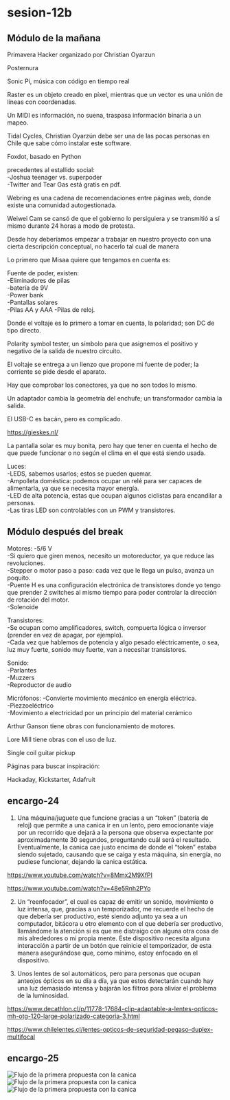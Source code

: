 # sesion-12b
## Módulo de la mañana

Primavera Hacker organizado por Christian Oyarzun

Posternura

Sonic Pi, música con código en tiempo real

Raster es un objeto creado en píxel, mientras que un vector es una unión de líneas con coordenadas.

Un MIDI es información, no suena, traspasa información binaria a un mapeo.

Tidal Cycles, Christian Oyarzún debe ser una de las pocas personas en Chile que sabe cómo instalar este software.

Foxdot, basado en Python

precedentes al estallido social:  
-Joshua teenager vs. superpoder  
-Twitter and Tear Gas está gratis en pdf.   

Webring es una cadena de recomendaciones entre páginas web, donde existe una comunidad autogestionada.

Weiwei Cam se cansó de que el gobierno lo persiguiera y se transmitió a sí mismo durante 24 horas a modo de protesta.

Desde hoy deberíamos empezar a trabajar en nuestro proyecto con una cierta descripción conceptual, no hacerlo tal cual de manera 

Lo primero que Misaa quiere que tengamos en cuenta es:

Fuente de poder, existen:  
-Eliminadores de pilas  
-batería de 9V  
-Power bank  
-Pantallas solares  
-Pilas AA y AAA
-Pilas de reloj.

Donde el voltaje es lo primero a tomar en cuenta, la polaridad; son DC de tipo directo.

Polarity symbol tester, un símbolo para que asignemos el positivo y negativo de la salida de nuestro circuito.

El voltaje se entrega a un lienzo que propone mi fuente de poder; la corriente se pide desde el aparato.

Hay que comprobar los conectores, ya que no son todos lo mismo.

Un adaptador cambia la geometría del enchufe; un transformador cambia la salida.

El USB-C es bacán, pero es complicado.

https://gieskes.nl/

La pantalla solar es muy bonita, pero hay que tener en cuenta el hecho de que puede funcionar o no según el clima en el que está siendo usada.

Luces:  
-LEDS, sabemos usarlos; estos se pueden quemar.  
-Ampolleta doméstica: podemos ocupar un relé para ser capaces de alimentarla, ya que se necesita mayor energía.  
-LED de alta potencia, estas que ocupan algunos ciclistas para encandilar a personas.  
-Las tiras LED son controlables con un PWM y transistores.  

## Módulo después del break

Motores:
-5/6 V   
-Si quiero que giren menos, necesito un motoreductor, ya que reduce las revoluciones.  
-Stepper o motor paso a paso: cada vez que le llega un pulso, avanza un poquito.   
-Puente H es una configuración electrónica de transistores donde yo tengo que prender 2 switches al mismo tiempo para poder controlar la dirección de rotación del motor.  
-Solenoide  

Transistores:  
-Se ocupan como amplificadores, switch, compuerta lógica o inversor (prender en vez de apagar, por ejemplo).    
-Cada vez que hablemos de potencia y algo pesado eléctricamente, o sea, luz muy fuerte, sonido muy fuerte, van a necesitar transistores.  

Sonido:  
-Parlantes  
-Muzzers  
-Reproductor de audio  

Micrófonos:
-Convierte movimiento mecánico en energía eléctrica.   
-Piezzoeléctrico  
-Movimiento a electricidad por un principio del material cerámico  


Arthur Ganson tiene obras con funcionamiento de motores. 

Lore Mill tiene obras con el uso de luz.

Single coil guitar pickup

Páginas para buscar inspiración:

Hackaday, Kickstarter, Adafruit

## encargo-24

1. Una máquina/juguete que funcione gracias a un “token” (batería de reloj) que permite a una canica ir en un lento, pero emocionante viaje por un recorrido que dejará a la persona que observa expectante por aproximadamente 30 segundos, preguntando cuál será el resultado. Eventualmente, la canica cae justo encima de donde el “token” estaba siendo sujetado, causando que se caiga y esta máquina, sin energía, no pudiese funcionar, dejando la canica estática.

https://www.youtube.com/watch?v=8Mmx2M9XfPI

https://www.youtube.com/watch?v=48e5Rnh2PYo

2. Un “reenfocador”, el cual es capaz de emitir un sonido, movimiento o luz intensa, que, gracias a un temporizador, me recuerde el hecho de que debería ser productivo, esté siendo adjunto ya sea a un computador, bitácora u otro elemento con el que debería ser productivo, llamándome la atención si es que me distraigo con alguna otra cosa de mis alrededores o mi propia mente. Este dispositivo necesita alguna interacción a partir de un botón que reinicie el temporizador, de esta manera asegurándose que, como mínimo, estoy enfocado en el dispositivo.

3. Unos lentes de sol automáticos, pero para personas que ocupan anteojos ópticos en su día a día, ya que estos detectarán cuando hay una luz demasiado intensa y bajarán los filtros para aliviar el problema de la luminosidad.

https://www.decathlon.cl/p/11778-17684-clip-adaptable-a-lentes-opticos-mh-otg-120-large-polarizado-categoria-3.html

https://www.chilelentes.cl/lentes-opticos-de-seguridad-pegaso-duplex-multifocal

## encargo-25
<img src="./sesion-12b/archivos/mapa-flujo-canicas.png" alt="Flujo de la primera propuesta con la canica"/>

<img src="./sesion-12b/archivos/mapa-flujo-reenfoque.png" alt="Flujo de la primera propuesta con la canica"/>

<img src="./sesion-12b/archivos/mapa-flujo-lentes.png" alt="Flujo de la primera propuesta con la canica"/>


